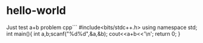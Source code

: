 # hello-world
Just test
a+b problem
cpp```
#include<bits/stdc++.h>
using namespace std;
int main(){
  int a,b;scanf("%d%d",&a,&b);
  cout<<a+b<<'\n';
  return 0;
}

